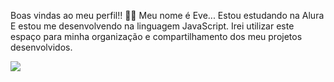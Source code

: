 Boas vindas ao meu perfil!! 💙💙
Meu nome é Eve...
Estou estudando na Alura
E estou me desenvolvendo na linguagem JavaScript.
Irei utilizar este espaço para minha organização e compartilhamento dos meu projetos desenvolvidos.

![](https://images.app.goo.gl/QhJPE5jKhh6W2V7t7)
